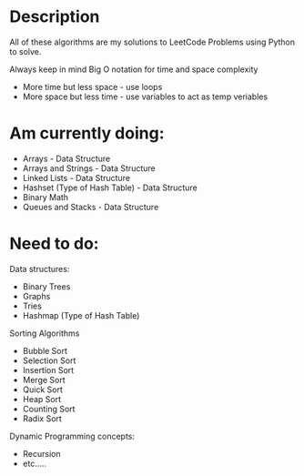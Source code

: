 # Description
All of these algorithms are my solutions to LeetCode Problems using Python to solve.

Always keep in mind Big O notation for time and space complexity
* More time but less space - use loops
* More space but less time - use variables to act as temp veriables

# Am currently doing:
* Arrays - Data Structure
* Arrays and Strings - Data Structure
* Linked Lists - Data Structure
* Hashset (Type of Hash Table) - Data Structure
* Binary Math
* Queues and Stacks - Data Structure

# Need to do:
Data structures:
* Binary Trees
* Graphs
* Tries
* Hashmap (Type of Hash Table)

Sorting Algorithms
* Bubble Sort
* Selection Sort
* Insertion Sort
* Merge Sort
* Quick Sort
* Heap Sort
* Counting Sort
* Radix Sort

Dynamic Programming concepts:
* Recursion
* etc.....
